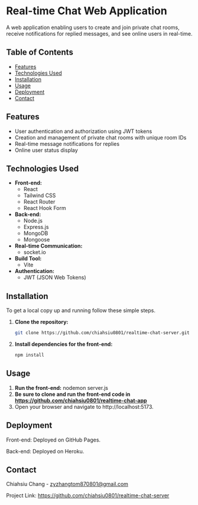# Real-time Chat Web Application

A web application enabling users to create and join private chat rooms, receive notifications for replied messages, and see online users in real-time.

## Table of Contents

- [Features](#features)
- [Technologies Used](#technologies-used)
- [Installation](#installation)
- [Usage](#usage)
- [Deployment](#deployment)
- [Contact](#contact)

## Features

- User authentication and authorization using JWT tokens
- Creation and management of private chat rooms with unique room IDs
- Real-time message notifications for replies
- Online user status display

## Technologies Used

- **Front-end:**
  - React
  - Tailwind CSS
  - React Router
  - React Hook Form
- **Back-end:**
  - Node.js
  - Express.js
  - MongoDB
  - Mongoose
- **Real-time Communication:**
  - socket.io
- **Build Tool:**
  - Vite
- **Authentication:**
  - JWT (JSON Web Tokens)

## Installation

To get a local copy up and running follow these simple steps.

1. **Clone the repository:**
   ```sh
   git clone https://github.com/chiahsiu0801/realtime-chat-server.git
   ```
2. **Install dependencies for the front-end:**
   ```sh
   npm install
   ```
## Usage

1. **Run the front-end:**
   nodemon server.js
2. **Be sure to clone and run the front-end code in <https://github.com/chiahsiu0801/realtime-chat-app>**
3. Open your browser and navigate to http://localhost:5173.

## Deployment
Front-end: Deployed on GitHub Pages.

Back-end: Deployed on Heroku.

## Contact
Chiahsiu Chang - zyzhangtom870801@gmail.com

Project Link: https://github.com/chiahsiu0801/realtime-chat-server
